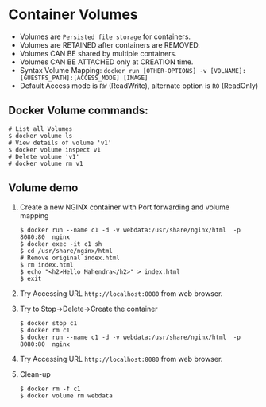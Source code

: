# Container Volumes

* Volumes are `Persisted file storage` for containers.
* Volumes are RETAINED after containers are REMOVED.
* Volumes CAN BE shared by multiple containers.
* Volumes CAN BE ATTACHED only at CREATION time.
* Syntax Volume Mapping:
    `docker run [OTHER-OPTIONS] -v [VOLNAME]:[GUESTFS_PATH]:[ACCESS_MODE] [IMAGE]`
* Default Access mode is `RW` (ReadWrite), alternate option is `RO` (ReadOnly)

## Docker Volume commands:

```
# List all Volumes
$ docker volume ls
# View details of volume 'v1'
$ docker volume inspect v1
# Delete volume 'v1'
# docker volume rm v1
```

## Volume demo

1.  Create a new NGINX container with Port forwarding and volume mapping

    ```
    $ docker run --name c1 -d -v webdata:/usr/share/nginx/html  -p 8080:80  nginx
    $ docker exec -it c1 sh
    $ cd /usr/share/nginx/html
    # Remove original index.html
    $ rm index.html
    $ echo "<h2>Hello Mahendra</h2>" > index.html
    $ exit
    ```

2.  Try Accessing URL `http://localhost:8080` from web browser.

3.  Try to Stop->Delete->Create the container

    ```
    $ docker stop c1
    $ docker rm c1
    $ docker run --name c1 -d -v webdata:/usr/share/nginx/html  -p 8080:80  nginx
    ```

4.  Try Accessing URL `http://localhost:8080` from web browser.

5.  Clean-up

    ```
    $ docker rm -f c1
    $ docker volume rm webdata
    ```

